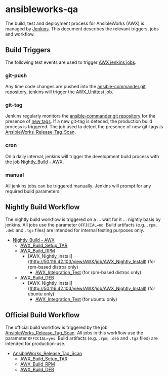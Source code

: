 # ansibleworks-qa

The build, test and deployment process for AnsibleWorks (AWX) is managed by [Jenkins](http://50.116.42.103).  This document describes the relevant triggers, jobs and workflow.

## Build Triggers

The following test events are used to trigger [AWX jenkins jobs](http://50.116.42.103/view/AWX/).

### git-push

Any time code changes are pushed into the [ansible-commander.git repository](https://github.com/ansible/ansible-commander), jenkins will trigger the [AWX_Unittest](http://50.116.42.103/view/AWX/job/AWX_Unittest/) job.

### git-tag

Jenkins regularly monitors the [ansible-commander.git repository](https://github.com/ansible/ansible-commander) for the presence of [new tags](https://github.com/ansible/ansible-commander/releases).  If a new git-tag is deteced, the production build process is triggered.  The job used to detect the presence of new git-tags is [AnsibleWorks_Release_Tag_Scan](http://50.116.42.103/view/AWX/job/AnsibleWorks%20Release%20Tag%20Scan/).

### cron

On a daily interval, jenkins will trigger the development build process with the job [Nightly_Build - AWX](http://50.116.42.103/view/AWX/job/Nightly%20Build%20-%20AWX/).

### manual

All jenkins jobs can be triggered manually.  Jenkins will prompt for any required build parameters.

## Nightly Build Workflow

The nightly build workflow is triggered on a ... wait for it ... nightly basis by jenkins.  All jobs use the parameter `OFFICIAL=no`.  Build artifacts (e.g. `.rpm`, `.deb` and `.tgz` files) are intended for internal testing purposes only.

* [Nightly_Build - AWX](http://50.116.42.103/view/AWX/job/Nightly%20Build%20-%20AWX/)
  * [AWX_Build_Setup_TAR](http://50.116.42.103/view/AWX/job/Build%20AnsibleWorks%20Setup%20TAR/)
  * [AWX_Build_RPM](http://50.116.42.103/view/AWX/job/Build%20AnsibleWorks%20RPM/)
    * [AWX_Nightly_Install]((http://50.116.42.103/view/AWX/job/AWX_Nightly_Install) (for rpm-based distros only)
      * [AWX_Integration_Test](http://50.116.42.103/view/AWX/job/AWX_Integration_Test) (for rpm-based distros only)
  * [AWX_Build_DEB](http://50.116.42.103/view/AWX/job/Build%20AnsibleWorks%20DEB/)
    * [AWX_Nightly_Install]((http://50.116.42.103/view/AWX/job/AWX_Nightly_Install) (for ubuntu only)
      * [AWX_Integration_Test](http://50.116.42.103/view/AWX/job/AWX_Integration_Test) (for ubuntu only)

## Official Build Workflow

The official build workflow is triggered by the job [AnsibleWorks_Release_Tag_Scan](http://50.116.42.103/view/AWX/job/AnsibleWorks%20Release%20Tag%20Scan/).  All jobs in this workflow use the parameter `OFFICIAL=yes`.  Build artifacts (e.g. `.rpm`, `.deb` and `.tgz` files) are intended for production-use.

* [AnsibleWorks_Release_Tag_Scan](http://50.116.42.103/view/AWX/job/AnsibleWorks%20Release%20Tag%20Scan/)
  * [AWX_Build_Setup_TAR](http://50.116.42.103/view/AWX/job/Build%20AnsibleWorks%20Setup%20TAR/)
  * [AWX_Build_RPM](http://50.116.42.103/view/AWX/job/Build%20AnsibleWorks%20RPM/)
  * [AWX_Build_DEB](http://50.116.42.103/view/AWX/job/Build%20AnsibleWorks%20DEB/)
